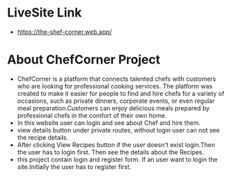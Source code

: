 # LiveSite Link
* https://the-shef-corner.web.app/

# About ChefCorner Project
* ChefCorner is a platform that connects talented chefs with customers who are looking for professional cooking services. The platform was created to make it easier for people to find and hire chefs for a variety of occasions, such as private dinners, corporate events, or even regular meal preparation.Customers can enjoy delicious meals prepared by professional chefs in the comfort of their own home.
* In this website user can login and see about Chef and hire them.
* view details button under private routes, without login user can not see the recipe details.
* After clicking View Recipes button if the user doesn't exist login.Then the user has to login first. Then see the details about the Recipes.
* this project contain login and register form. If an user want to login the site.Initially the user has to register first. 

